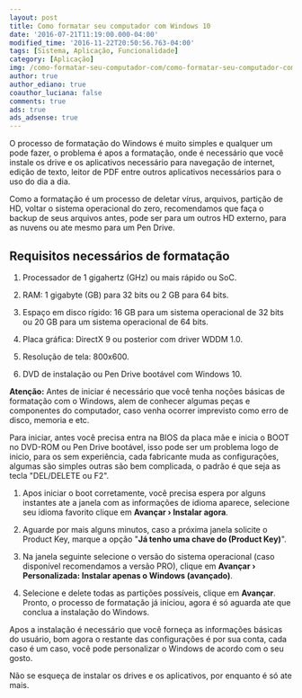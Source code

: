 ```yaml
---
layout: post
title: Como formatar seu computador com Windows 10
date: '2016-07-21T11:19:00.000-04:00'
modified_time: '2016-11-22T20:50:56.763-04:00'
tags: [Sistema, Aplicação, Funcionalidade]
category: [Aplicação]
img: /como-formatar-seu-computador-com/como-formatar-seu-computador-com.jpg
author: true
author_ediano: true
coauthor_luciana: false
comments: true
ads: true
ads_adsense: true
---
```


O processo de formatação do Windows é muito simples e qualquer um pode fazer, o problema é apos a formatação, onde é necessário que você instale os drive e os aplicativos necessário para navegação de internet, edição de texto, leitor de PDF entre outros aplicativos necessários para o uso do dia a dia.

Como a formatação é um processo de deletar vírus, arquivos, partição de HD, voltar o sistema operacional do zero, recomendamos que faça o backup de seus arquivos antes, pode ser para um outros HD externo, para as nuvens ou ate mesmo para um Pen Drive.

## Requisitos necessários de formatação
1. Processador de 1 gigahertz (GHz) ou mais rápido ou SoC.

2. RAM: 1 gigabyte (GB) para 32 bits ou 2 GB para 64 bits.

3. Espaço em disco rígido: 16 GB para um sistema operacional de 32 bits ou 20 GB para um sistema operacional de 64 bits.

4. Placa gráfica: DirectX 9 ou posterior com driver WDDM 1.0.

5. Resolução de tela: 800x600.

6. DVD de instalação ou Pen Drive bootável com Windows 10.

**Atenção:** Antes de iniciar é necessário que você tenha noções básicas de formatação com o Windows, alem de conhecer algumas peças e componentes do computador, caso venha ocorrer imprevisto como erro de disco, memoria e etc.

Para iniciar, antes você precisa entra na BIOS da placa mãe e inicia o BOOT no DVD-ROM ou Pen Drive bootável, isso pode ser um problema logo de inicio, para os sem experiência, cada fabricante muda as configurações, algumas são simples outras são bem complicada, o padrão é que seja as tecla "DEL/DELETE ou F2".

1. Apos iniciar o boot corretamente, você precisa espera por alguns instantes ate a janela com as informações de idioma aparece, selecione seu idioma favorito clique em **Avançar › Instalar agora**.

2. Aguarde por mais alguns minutos, caso a próxima janela solicite o Product Key, marque a opção "**Já tenho uma chave do (Product Key)**".

3. Na janela seguinte selecione o versão do sistema operacional (caso disponível recomendamos a versão PRO), clique em **Avançar › Personalizada: Instalar apenas o Windows (avançado)**.

6. Selecione e delete todas as partições possíveis, clique em **Avançar**. Pronto, o processo de formatação já iniciou, agora é só aguarda ate que conclua a instalação do Windows.

Apos a instalação é necessário que você forneça as informações básicas do usuário, bom agora o restante das configurações é por sua conta, cada caso é um caso, você pode personalizar o Windows de acordo com o seu gosto.

Não se esqueça de instalar os drives e os aplicativos, por enquanto é só ate mais.